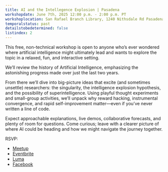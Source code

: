 ```yaml
---
title: AI and the Intellegence Explosion | Pasadena  
workshopdate: June 7th, 2025 12:00 p.m. - 2:00 p.m. PT
workshoplocation: San Rafael Branch Library, 1240 Nithsdale Rd Pasadena, CA 91105
temporalstatus: past
detailstobedetermined: false
listindex: 2
---
```

This free, non-technical workshop is open to anyone who’s ever wondered where artificial intelligence might ultimately lead
and wants to explore the topic in a relaxed, fun, and interactive setting. 

We’ll review the history of Artificial Intelligence, emphasizing the astonishing progress made over just the last two years.

From there we’ll dive into big-picture ideas that excite (and sometimes unsettle) researchers: the singularity, the 
intelligence explosion hypothesis, and the possibility of superintelligence. Using playful thought experiments and small-group 
activities, we’ll unpack why reward hacking, instrumental convergence, and rapid self-improvement matter—even if you’ve never 
written a line of code.

Expect approachable explanations, live demos, collaborative forecasts, and plenty of room for questions. Come curious; leave 
with a clearer picture of where AI could be heading and how we might navigate the journey together.


RSVP:
+ [Meetup](https://www.meetup.com/ai-safety-awareness-group-los-angeles/events/308115287/?slug=ai-safety-awareness-group-los-angeles&isFirstPublish=true)
+ [Eventbrite](https://www.eventbrite.com/e/ai-and-the-intelligence-explosion-tickets-1384479879589?utm-campaign=social&utm-content=attendeeshare&utm-medium=discovery&utm-term=listing&utm-source=cp&aff=ebdsshcopyurl)
+ [Luma](https://lu.ma/hu3zfcl5)
+ [Facebook](https://www.facebook.com/share/19ogfU3u8R/)
